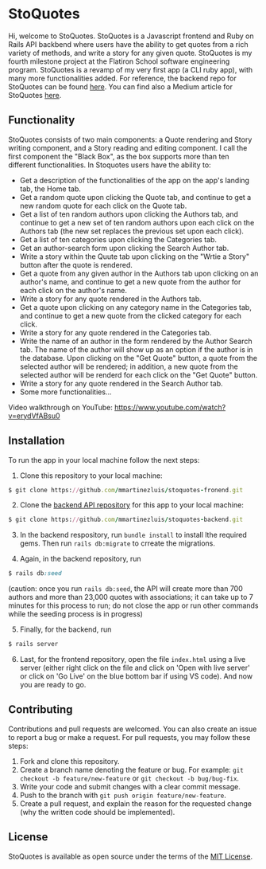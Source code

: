 # StoQuotes
Hi, welcome to StoQuotes. StoQuotes is a Javascript frontend and Ruby on Rails API backbend where users have the ability to get quotes from a rich variety of methods, and write a story for any given quote. StoQuotes is my fourth milestone project at the Flatiron School software engineering program. StoQuotes is a revamp of my very first app (a CLI ruby app), with many more functionalities added. For reference, the backend repo for StoQuotes can be found [here](https://github.com/mmartinezluis/stoquotes-backend). You can find also a Medium article for StoQuotes [here](https://luis-mmartinez.medium.com/javascript-event-listeners-f733052ab0c0). 

## Functionality
StoQuotes consists of two main components: a Quote rendering and Story writing component, and a Story reading and editing component. I call the first component the "Black Box", as the box supports more than ten different functionalities. In Stoquotes users have the ability to:
* Get a description of the functionalities of the app on the app's landing tab, the Home tab.
* Get a random quote upon clicking the Quote tab, and continue to get a new random quote for each click on the Quote tab.
* Get a list of ten random authors upon clicking the Authors tab, and continue to get a new set of ten random authors upon each click on the Authors tab (the new set replaces the previous set upon each click).
* Get a list of ten categories upon clicking the Categories tab.
* Get an author-search form upon clicking the Search Author tab.
* Write a story within the Quute tab upon clicking on the "Wrtie a Story" button after the quote is rendered.
* Get a quote from any given author in the Authors tab upon clicking on an author's name, and continue to get a new quote from the author for each click on the author's name.
* Write a story for any quote rendered in the Authors tab.
* Get a quote upon clicking on any category name in the Categories tab, and continue to get a new quote from the clicked category for each click.
* Write a story for any quote rendered in the Categories tab. 
* Write the name of an author in the form rendered by the Author Search tab. The name of the author will show up as an option if the author is in the database. Upon clicking on the "Get Quote" button, a quote from the selected author will be rendered; in addition, a new quote from the selected author will be renderd for each click on the "Get Quote" button. 
* Write a story for any quote rendered in the Search Author tab. 
* Some more functionalities...

Video walkthrough on YouTube: https://www.youtube.com/watch?v=erydVfABsu0

## Installation
To run the app in your local machine follow the next steps:
1. Clone this repository to your local machine:
``` ruby
$ git clone https://github.com/mmartinezluis/stoquotes-fronend.git
```

2. Clone the [backend API repository](https://github.com/mmartinezluis/stoquotes-backend) for this app to your local machine:
``` ruby
$ git clone https://github.com/mmartinezluis/stoquotes-backend.git
```

3. In the backend respository, run `bundle install` to install lthe required gems. Then run `rails db:migrate` to crreate the migrations.

4. Again, in the backend repository, run 
```ruby
$ rails db:seed
```
(caution: once you run `rails db:seed`, the API will create more than 700 authors and more than 23,000 quotes with associations; it can take up to 7 minutes for this process to run; do not close the app or run other commands while the seeding process is in progress)

5. Finally, for the backend, run
```ruby 
$ rails server
```

6. Last, for the frontend repository, open the file `index.html` using a live server (either right click on the file and click on 'Open with live server' or click on 'Go Live' on the blue bottom bar if using VS code). And now you are ready to go.

## Contributing
Contributions and pull requests are welcomed. You can also create an issue to report a bug or make a request. For pull requests, you may follow these steps:
1. Fork and clone this repository.
2. Create a branch name denoting the feature or bug. For example: `git checkout -b feature/new-feature` or `git checkout -b bug/bug-fix`.
3. Write your code and submit changes with a clear commit message.
4. Push to the branch with `git push origin feature/new-feature`. 
5. Create a pull request, and explain the reason for the requested change (why the written code should be implemented).

## License
StoQuotes is available as open source under the terms of the [MIT License](https://github.com/mmartinezluis/stoquotes-frontend/blob/main/LICENCE.txt). 